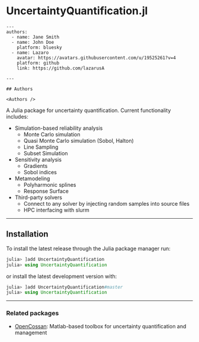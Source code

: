 # UncertaintyQuantification.jl

```@raw html
---
authors:
  - name: Jane Smith
  - name: John Doe
    platform: bluesky
  - name: Lazaro
    avatar: https://avatars.githubusercontent.com/u/19525261?v=4
    platform: github
    link: https://github.com/lazarusA

---

## Authors

<Authors />

```

A Julia package for uncertainty quantification. Current functionality includes:

* Simulation-based reliability analysis
  * Monte Carlo simulation
  * Quasi Monte Carlo simulation (Sobol, Halton)
  * Line Sampling
  * Subset Simulation
* Sensitivity analysis
  * Gradients
  * Sobol indices
* Metamodeling
  * Polyharmonic splines
  * Response Surface
* Third-party solvers
  * Connect to any solver by injecting random samples into source files
  * HPC interfacing with slurm

---

## Installation

To install the latest release through the Julia package manager run:

```julia
julia> ]add UncertaintyQuantification
julia> using UncertaintyQuantification
```

or install the latest development version with:

```julia
julia> ]add UncertaintyQuantification#master
julia> using UncertaintyQuantification
```

---

### Related packages

* [OpenCossan](https://github.com/cossan-working-group/OpenCossan): Matlab-based toolbox for uncertainty quantification and management
